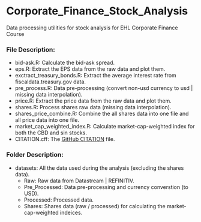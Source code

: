# Corporate_Finance_Stock_Analysis
Data processing utilities for stock analysis for EHL Corporate Finance Course

### File Description:
- bid-ask.R: Calculate the bid-ask spread.
- eps.R: Extract the EPS data from the raw data and plot them.
- exctract_treasury_bonds.R: Extract the average interest rate from fiscaldata.treasury.gov data.
- pre_process.R: Data pre-processing (convert non-usd currency to usd | missing data interpolation).
- price.R: Extract the price data from the raw data and plot them.
- shares.R: Process shares raw data (missing data interpolation).
- shares_price_combine.R: Combine the all shares data into one file and all price data into one file.
- market_cap_weighted_index.R: Calculate market-cap-weighted index for both the CBD and sin stocks.
- CITATION.cff: The [GitHub CITATION] file.

### Folder Description:
- datasets: All the data used during the analysis (excluding the shares data).
  - Raw: Raw data from Datastream | REFINITIV.
  - Pre_Processed: Data pre-processing and currency converstion (to USD).
  - Processed: Processed data.
  - Shares: Shares data (raw / processed) for calculating the market-cap-weighted indeices.

[Github CITATION]: https://docs.github.com/en/repositories/managing-your-repositorys-settings-and-features/customizing-your-repository/about-citation-files

